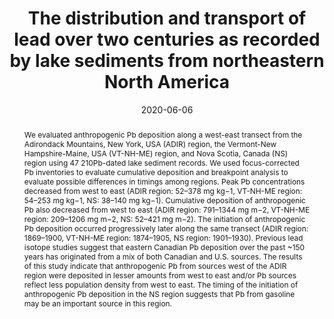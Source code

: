 ---
abstract: "We evaluated anthropogenic Pb deposition along a west-east transect from the Adirondack Mountains, New York, USA (ADIR) region, the Vermont-New Hampshire-Maine, USA (VT-NH-ME) region, and Nova Scotia, Canada (NS) region using 47 210Pb-dated lake sediment records. We used focus-corrected Pb inventories to evaluate cumulative deposition and breakpoint analysis to evaluate possible differences in timings among regions. Peak Pb concentrations decreased from west to east (ADIR region: 52–378 mg kg−1, VT-NH-ME region: 54–253 mg kg−1, NS: 38–140 mg kg−1). Cumulative deposition of anthropogenic Pb also decreased from west to east (ADIR region: 791–1344 mg m−2, VT-NH-ME region: 209–1206 mg m−2, NS: 52–421 mg m−2). The initiation of anthropogenic Pb deposition occurred progressively later along the same transect (ADIR region: 1869–1900, VT-NH-ME region: 1874–1905, NS region: 1901–1930). Previous lead isotope studies suggest that eastern Canadian Pb deposition over the past ~150 years has originated from a mix of both Canadian and U.S. sources. The results of this study indicate that anthropogenic Pb from sources west of the ADIR region were deposited in lesser amounts from west to east and/or Pb sources reflect less population density from west to east. The timing of the initiation of anthropogenic Pb deposition in the NS region suggests that Pb from gasoline may be an important source in this region."
authors: ["Dewey W. Dunnington", "Sarah Roberts", "Stephen A. Norton", "Ian S. Spooner", "Joshua Kurek", "Jane L. Kirk", "Derek C. G. Muir", "Chris E. White", "Graham A. Gagnon"]
date: "2020-06-06"
doi: "10.1016/j.scitotenv.2020.140212"
featured: true
image:
  caption: ""
  focal_point: ""
  preview_only: false
projects: []
publication: "Science of The Total Environment"
publication_short: ""
publication_types: ["2"]
summary: ""
tags: []
title: "The distribution and transport of lead over two centuries as recorded by lake sediments from northeastern North America"
url_code: ""
url_dataset: ""
url_pdf: ""
url_poster: ""
url_project: ""
url_slides: ""
url_source: ""
url_video: ""
---